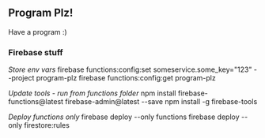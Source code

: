 ## Program Plz!

Have a program :)

### Firebase stuff
*Store env vars*
firebase functions:config:set  someservice.some_key="123" --project program-plz
firebase functions:config:get program-plz

*Update tools - run from functions folder*
npm install firebase-functions@latest firebase-admin@latest --save
npm install -g firebase-tools

*Deploy functions only*
firebase deploy --only functions
firebase deploy --only firestore:rules
